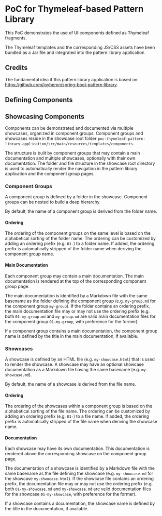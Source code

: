# PoC for Thymeleaf-based Pattern Library

This PoC demonstrates the use of UI components defined as Thymeleaf fragments.

The Thymeleaf templates and the corresponding JS/CSS assets have been bundled as a Jar file and integrated into the pattern library application.

## Credits

The fundamental idea if this pattern library application is based on <a href="https://github.com/joyheron/spring-boot-pattern-library" target="_blank">https://github.com/joyheron/spring-boot-pattern-library</a>.

## Defining Components

## Showcasing Components

Components can be demonstrated and documented via multiple showcases, organized in component groups.
Component groups and showcases reside in the showcase root folder `poc-thymeleaf-pattern-library-application/src/main/resources/templates/components`.

The structure is built by component groups that may contain a main documentation and multiple showcases, optionally with their own documentation.
The folder and file structure in the showcase root directory is used to automatically render the navigation in the pattern library application and the component group pages.

### Component Groups

A component group is defined by a folder in the showcase.
Component groups can be nested to build a deep hierarchy.

By default, the name of a component group is derived from the folder name.

#### Ordering
The ordering of the component groups on the same level is based on the alphabetical sorting of the folder name.
The ordering can be customized by adding an ordering prefix (e.g. `01-`) to a folder name.
If added, the ordering prefix is automatically stripped of the folder name when deriving the component group name.

#### Main Documentation
Each component group may contain a main documentation.
The main documentation is rendered at the top of the corresponding component group page.

The main documentation is identified by a Markdown file with the same basename as the folder defining the component group (e.g. `my-group.md` for the component group `my-group`).
If the folder contains an ordering prefix, the main documentation file may or may not use the ordering prefix (e.g. both `01-my-group.md` and `my-group.md` are valid main documentation files for the component group `01-my-group`, with preference for the former).

If a component group contains a main documentation, the component group name is defined by the title in the main documentation, if available.

### Showcases

A showcase is defined by an HTML file (e.g. `my-showcase.html`) that is used to render the showcase.
A showcase may have an optional showcase documentation as a Markdown file having the same basename (e.g. `my-showcase.md`).

By default, the name of a showcase is derived from the file name.

#### Ordering
The ordering of the showcases within a component group is based on the alphabetical sorting of the file name.
The ordering can be customized by adding an ordering prefix (e.g. `01-`) to a file name.
If added, the ordering prefix is automatically stripped of the file name when deriving the showcase name.

#### Documentation
Each showcase may have its own documentation.
This documentation is rendered above the corresponding showcase on the component group page.

The documentation of a showcase is identified by a Markdown file with the same basename as the file defining the showcase (e.g. `my-showcase.md` for the showcase `my-shwocase.html`).
If the showcase file contains an ordering prefix, the documentation file may or may not use the ordering prefix (e.g. both `01-my-showcase.md` and `my-showcase.md` are valid documentation files for the showcase `01-my-showcase`, with preference for the former).

If a showcase contains a documentation, the showcase name is defined by the title in the documentation, if available.
